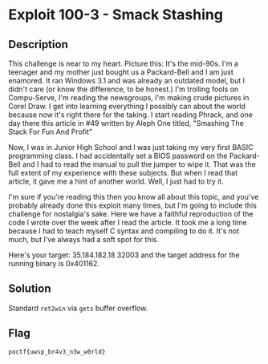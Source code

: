 # Exploit 100-3 - Smack Stashing
## Description
This challenge is near to my heart. Picture this: It's the mid-90s. I'm a teenager and my mother just bought us a Packard-Bell and I am just enamored. It ran Windows 3.1 and was already an outdated model, but I didn't care (or know the difference, to be honest.) I'm trolling fools on Compu-Serve, I'm reading the newsgroups, I'm making crude pictures in Corel Draw. I get into learning everything I possibly can about the world because now it's right there for the taking. I start reading Phrack, and one day there this article in #49 written by Aleph One titled, "Smashing The Stack For Fun And Profit"

Now, I was in Junior High School and I was just taking my very first BASIC programming class. I had accidentally set a BIOS password on the Packard-Bell and I had to read the manual to pull the jumper to wipe it. That was the full extent of my experience with these subjects. But when I read that article, it gave me a hint of another world. Well, I just had to try it.

I'm sure if you're reading this then you know all about this topic, and you've probably already done this exploit many times, but I'm going to include this challenge for nostalgia's sake. Here we have a faithful reproduction of the code I wrote over the week after I read the article. It took me a long time because I had to teach myself C syntax and compiling to do it. It's not much, but I've always had a soft spot for this.

Here's your target: 35.184.182.18 32003 and the target address for the running binary is 0x401162. 

## Solution
Standard `ret2win` via `gets` buffer overflow.

## Flag
`poctf{uwsp_br4v3_n3w_w0rld}`

